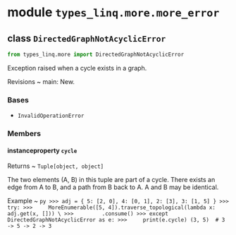 # module ``types_linq.more.more_error``

## class `DirectedGraphNotAcyclicError`

```py
from types_linq.more import DirectedGraphNotAcyclicError
```

Exception raised when a cycle exists in a graph.

Revisions
    ~ main: New.

### Bases

- `InvalidOperationError`

### Members

#### instanceproperty `cycle`

Returns
  ~ `Tuple[object, object]`

The two elements (A, B) in this tuple are part of a cycle. There exists an edge from A to B,
and a path from B back to A. A and B may be identical.

Example
    ~   ```py
        >>> adj = { 5: [2, 0], 4: [0, 1], 2: [3], 3: [1, 5] }
        >>> try:
        >>>     MoreEnumerable([5, 4]).traverse_topological(lambda x: adj.get(x, [])) \
        >>>         .consume()
        >>> except DirectedGraphNotAcyclicError as e:
        >>>     print(e.cycle)
        (3, 5)  # 3 -> 5 -> 2 -> 3
        ```

